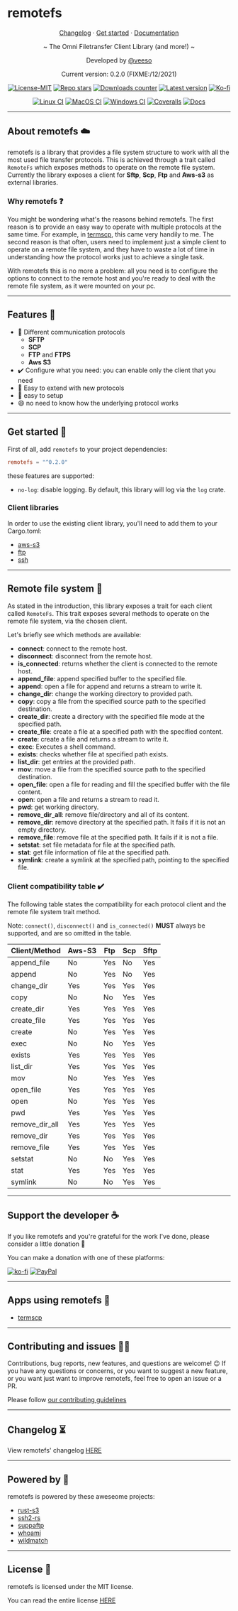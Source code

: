 # remotefs

<p align="center">
  <a href="https://veeso.github.io/remotefs/blob/main/CHANGELOG.md" target="_blank">Changelog</a>
  ·
  <a href="https://veeso.github.io/remotefs/#get-started" target="_blank">Get started</a>
  ·
  <a href="https://docs.rs/remotefs" target="_blank">Documentation</a>
</p>

<p align="center">~ The Omni Filetransfer Client Library (and more!) ~</p>

<p align="center">Developed by <a href="https://veeso.github.io/" target="_blank">@veeso</a></p>
<p align="center">Current version: 0.2.0 (FIXME:/12/2021)</p>

<p align="center">
  <a href="https://opensource.org/licenses/MIT"
    ><img
      src="https://img.shields.io/badge/License-MIT-teal.svg"
      alt="License-MIT"
  /></a>
  <a href="https://github.com/veeso/remotefs-rs/stargazers"
    ><img
      src="https://img.shields.io/github/stars/veeso/remotefs-rs.svg"
      alt="Repo stars"
  /></a>
  <a href="https://crates.io/crates/remotefs"
    ><img
      src="https://img.shields.io/crates/d/remotefs.svg"
      alt="Downloads counter"
  /></a>
  <a href="https://crates.io/crates/remotefs"
    ><img
      src="https://img.shields.io/crates/v/remotefs.svg"
      alt="Latest version"
  /></a>
  <a href="https://ko-fi.com/veeso">
    <img
      src="https://img.shields.io/badge/donate-ko--fi-red"
      alt="Ko-fi"
  /></a>
</p>
<p align="center">
  <a href="https://github.com/veeso/remotefs-rs/actions"
    ><img
      src="https://github.com/veeso/remotefs-rs/workflows/Linux/badge.svg"
      alt="Linux CI"
  /></a>
  <a href="https://github.com/veeso/remotefs-rs/actions"
    ><img
      src="https://github.com/veeso/remotefs-rs/workflows/MacOS/badge.svg"
      alt="MacOS CI"
  /></a>
  <a href="https://github.com/veeso/remotefs-rs/actions"
    ><img
      src="https://github.com/veeso/remotefs-rs/workflows/Windows/badge.svg"
      alt="Windows CI"
  /></a>
  <a href="https://coveralls.io/github/veeso/remotefs-rs"
    ><img
      src="https://coveralls.io/repos/github/veeso/remotefs-rs/badge.svg"
      alt="Coveralls"
  /></a>
  <a href="https://docs.rs/remotefs"
    ><img
      src="https://docs.rs/remotefs/badge.svg"
      alt="Docs"
  /></a>
</p>

---

## About remotefs ☁️

remotefs is a library that provides a file system structure to work with all the most used file transfer protocols.
This is achieved through a trait called `RemoteFs` which exposes methods to operate on the remote file system.
Currently the library exposes a client for **Sftp**, **Scp**, **Ftp** and **Aws-s3** as external libraries.

### Why remotefs ❓

You might be wondering what's the reasons behind remotefs.
The first reason is to provide an easy way to operate with multiple protocols at the same time.
For example, in [termscp](https://github.com/veeso/termscp), this came very handily to me.
The second reason is that often, users need to implement just a simple client to operate on a remote file system, and they have to waste a lot of time in understanding how the protocol works just to achieve a single task.

With remotefs this is no more a problem: all you need is to configure the options to connect to the remote host and you're ready to deal with the remote file system, as it were mounted on your pc.

---

## Features 🎁

- 📁  Different communication protocols
  - **SFTP**
  - **SCP**
  - **FTP** and **FTPS**
  - **Aws S3**
- ✔️ Configure what you need: you can enable only the client that you need
- 🤖 Easy to extend with new protocols
- 🚀 easy to setup
- 😄 no need to know how the underlying protocol works

---

## Get started 🚀

First of all, add `remotefs` to your project dependencies:

```toml
remotefs = "^0.2.0"
```

these features are supported:

- `no-log`: disable logging. By default, this library will log via the `log` crate.

### Client libraries

In order to use the existing client library, you'll need to add them to your Cargo.toml:

- [aws-s3](https://github.com/veeso/remotefs-rs-aws-s3)
- [ftp](https://github.com/veeso/remotefs-rs-ftp)
- [ssh](https://github.com/veeso/remotefs-rs-ssh)

---

## Remote file system 💾

As stated in the introduction, this library exposes a trait for each client called `RemoteFs`.
This trait exposes several methods to operate on the remote file system, via the chosen client.

Let's briefly see which methods are available:

- **connect**: connect to the remote host.
- **disconnect**: disconnect from the remote host.
- **is_connected**: returns whether the client is connected to the remote host.
- **append_file**: append specified buffer to the specified file.
- **append**: open a file for append and returns a stream to write it.
- **change_dir**: change the working directory to provided path.
- **copy**: copy a file from the specified source path to the specified destination.
- **create_dir**: create a directory with the specified file mode at the specified path.
- **create_file**: create a file at a specified path with the specified content.
- **create**: create a file and returns a stream to write it.
- **exec**: Executes a shell command.
- **exists**: checks whether file at specified path exists.
- **list_dir**: get entries at the provided path.
- **mov**: move a file from the specified source path to the specified destination.
- **open_file**: open a file for reading and fill the specified buffer with the file content.
- **open**: open a file and returns a stream to read it.
- **pwd**: get working directory.
- **remove_dir_all**: remove file/directory and all of its content.
- **remove_dir**: remove directory at the specified path. It fails if it is not an empty directory.
- **remove_file**: remove file at the specified path. It fails if it is not a file.
- **setstat**: set file metadata for file at the specified path.
- **stat**: get file information of file at the specified path.
- **symlink**: create a symlink at the specified path, pointing to the specified file.

### Client compatibility table ✔️

The following table states the compatibility for each protocol client and the remote file system trait method.

Note: `connect()`, `disconnect()` and `is_connected()` **MUST** always be supported, and are so omitted in the table.

| Client/Method  | Aws-S3 | Ftp | Scp | Sftp |
|----------------|--------|-----|-----|------|
| append_file    | No     | Yes | No  | Yes  |
| append         | No     | Yes | No  | Yes  |
| change_dir     | Yes    | Yes | Yes | Yes  |
| copy           | No     | No  | Yes | Yes  |
| create_dir     | Yes    | Yes | Yes | Yes  |
| create_file    | Yes    | Yes | Yes | Yes  |
| create         | No     | Yes | Yes | Yes  |
| exec           | No     | No  | Yes | Yes  |
| exists         | Yes    | Yes | Yes | Yes  |
| list_dir       | Yes    | Yes | Yes | Yes  |
| mov            | No     | Yes | Yes | Yes  |
| open_file      | Yes    | Yes | Yes | Yes  |
| open           | No     | Yes | Yes | Yes  |
| pwd            | Yes    | Yes | Yes | Yes  |
| remove_dir_all | Yes    | Yes | Yes | Yes  |
| remove_dir     | Yes    | Yes | Yes | Yes  |
| remove_file    | Yes    | Yes | Yes | Yes  |
| setstat        | No     | No  | Yes | Yes  |
| stat           | Yes    | Yes | Yes | Yes  |
| symlink        | No     | No  | Yes | Yes  |

---

## Support the developer ☕

If you like remotefs and you're grateful for the work I've done, please consider a little donation 🥳

You can make a donation with one of these platforms:

[![ko-fi](https://img.shields.io/badge/Ko--fi-F16061?style=for-the-badge&logo=ko-fi&logoColor=white)](https://ko-fi.com/veeso)
[![PayPal](https://img.shields.io/badge/PayPal-00457C?style=for-the-badge&logo=paypal&logoColor=white)](https://www.paypal.me/chrisintin)

---

## Apps using remotefs 🚀

- [termscp](https://github.com/veeso/termscp)

---

## Contributing and issues 🤝🏻

Contributions, bug reports, new features, and questions are welcome! 😉
If you have any questions or concerns, or you want to suggest a new feature, or you want just want to improve remotefs, feel free to open an issue or a PR.

Please follow [our contributing guidelines](CONTRIBUTING.md)

---

## Changelog ⏳

View remotefs' changelog [HERE](CHANGELOG.md)

---

## Powered by 💪

remotefs is powered by these aweseome projects:

- [rust-s3](https://github.com/durch/rust-s3)
- [ssh2-rs](https://github.com/alexcrichton/ssh2-rs)
- [suppaftp](https://github.com/veeso/suppaftp)
- [whoami](https://github.com/libcala/whoami)
- [wildmatch](https://github.com/becheran/wildmatch)

---

## License 📃

remotefs is licensed under the MIT license.

You can read the entire license [HERE](LICENSE)
